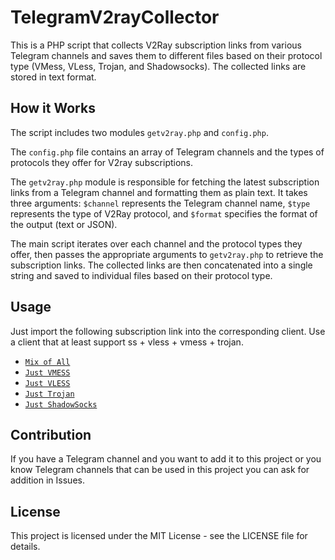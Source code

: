 # TelegramV2rayCollector

This is a PHP script that collects V2Ray subscription links from various Telegram channels and saves them to different files based on their protocol type (VMess, VLess, Trojan, and Shadowsocks). The collected links are stored in text format.

## How it Works
The script includes two modules `getv2ray.php` and `config.php`. 

The `config.php` file contains an array of Telegram channels and the types of protocols they offer for V2ray subscriptions. 

The `getv2ray.php` module is responsible for fetching the latest subscription links from a Telegram channel and formatting them as plain text. It takes three arguments: `$channel` represents the Telegram channel name, `$type` represents the type of V2Ray protocol, and `$format` specifies the format of the output (text or JSON).

The main script iterates over each channel and the protocol types they offer, then passes the appropriate arguments to `getv2ray.php` to retrieve the subscription links. The collected links are then concatenated into a single string and saved to individual files based on their protocol type.

## Usage
Just import the following subscription link into the corresponding client. Use a client that at least support ss + vless + vmess + trojan.

- [`Mix of All`](https://raw.githubusercontent.com/yebekhe/TelegramV2rayCollector/main/sub/mix)
- [`Just VMESS`](https://raw.githubusercontent.com/yebekhe/TelegramV2rayCollector/main/sub/vmess)
- [`Just VLESS`](https://raw.githubusercontent.com/yebekhe/TelegramV2rayCollector/main/sub/vless)
- [`Just Trojan`](https://raw.githubusercontent.com/yebekhe/TelegramV2rayCollector/main/sub/trojan)
- [`Just ShadowSocks`](https://raw.githubusercontent.com/yebekhe/TelegramV2rayCollector/main/sub/shadowsocks)

## Contribution
If you have a Telegram channel and you want to add it to this project or you know Telegram channels that can be used in this project you can ask for addition in Issues.

## License
This project is licensed under the MIT License - see the LICENSE file for details.
